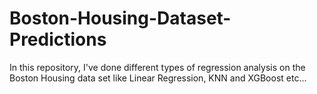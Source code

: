 # Boston-Housing-Dataset-Predictions
In this repository, I've done different types of regression analysis on the Boston Housing data set like Linear Regression, KNN and XGBoost etc...
